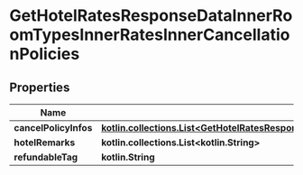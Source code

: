 
# GetHotelRatesResponseDataInnerRoomTypesInnerRatesInnerCancellationPolicies

## Properties
Name | Type | Description | Notes
------------ | ------------- | ------------- | -------------
**cancelPolicyInfos** | [**kotlin.collections.List&lt;GetHotelRatesResponseDataInnerRoomTypesInnerRatesInnerCancellationPoliciesCancelPolicyInfosInner&gt;**](GetHotelRatesResponseDataInnerRoomTypesInnerRatesInnerCancellationPoliciesCancelPolicyInfosInner.md) |  |  [optional]
**hotelRemarks** | **kotlin.collections.List&lt;kotlin.String&gt;** |  |  [optional]
**refundableTag** | **kotlin.String** |  |  [optional]



